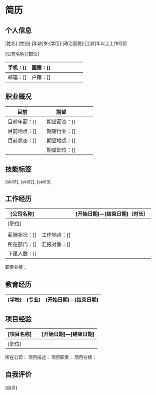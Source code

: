 # 简历

## 个人信息

[姓名]		[性别]·[年龄]岁·[学历]·[政治面貌]·[工龄]年以上工作经验

[公司名称]·[职位]

| 手机：[] | 国籍：[] |      |      |      |      |      |      |
| :------- | -------- | ---- | ---- | ---- | ---- | ---- | ---- |
| 邮箱：[] | 户籍：[] |      |      |      |      |      |      |

## 职业概况

| **目前**     |      | **期望**     |      |      |      |
| ------------ | ---- | ------------ | ---- | ---- | ---- |
| 目前年薪：[] |      | 期望薪资：[] |      |      |      |
| 目前地点：[] |      | 期望行业：[] |      |      |      |
| 目前状态：[] |      | 期望地点：[] |      |      |      |
|              |      | 期望职位：[] |      |      |      |

## 技能标签

[skill1], [skill2], [skill3]

## 工作经历

| **[公司名称]** |              | [开始日期]—[结束日期]（时长） |
| -------------- | ------------ | ----------------------------: |
| [职位]         |              |                               |
|                |              |                               |
| 薪酬状况：[]   | 工作地点：[] |                               |
| 所在部门：[]   | 汇报对象：[] |                               |
| 下属人数：[]   |              |                               |

职责业绩：

## 教育经历

| [学校] | [专业] | [开始日期]—[结束日期] |
| ------ | ------ | --------------------: |

## 项目经验

| **[项目名称]** |      | [开始日期]—[结束日期] |
| -------------- | ---- | --------------------: |
| [职位]         |      |                       |

所在公司：
项目描述：
项目职责：
项目业绩：

## 自我评价

[自评]
